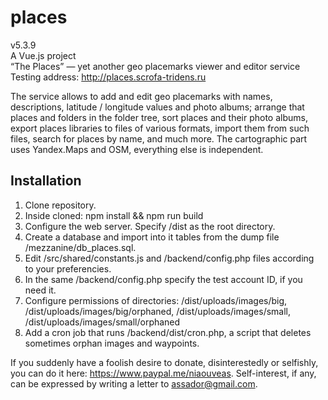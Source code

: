 # places

v5.3.9  
A Vue.js project  
“The Places” — yet another geo placemarks viewer and editor service  
Testing address: <http://places.scrofa-tridens.ru>

The service allows to add and edit geo placemarks with names, descriptions, latitude / longitude values and photo albums; arrange that places and folders in the folder tree, sort places and their photo albums, export places libraries to files of various formats, import them from such files, search for places by name, and much more. The cartographic part uses Yandex.Maps and OSM, everything else is independent.

## Installation

1. Clone repository.
2. Inside cloned: npm install && npm run build
2. Configure the web server. Specify /dist as the root directory.
3. Create a database and import into it tables from the dump file /mezzanine/db_places.sql.
4. Edit /src/shared/constants.js and /backend/config.php files according to your preferencies.
5. In the same /backend/config.php specify the test account ID, if you need it.
6. Configure permissions of directories: /dist/uploads/images/big, /dist/uploads/images/big/orphaned, /dist/uploads/images/small, /dist/uploads/images/small/orphaned
7. Add a cron job that runs /backend/dist/cron.php, a script that deletes sometimes orphan images and waypoints.

If you suddenly have a foolish desire to donate, disinterestedly or selfishly, you can do it here: <https://www.paypal.me/niaouveas>. Self-interest, if any, can be expressed by writing a letter to [assador@gmail.com](mailto:assador@gmail.com).
